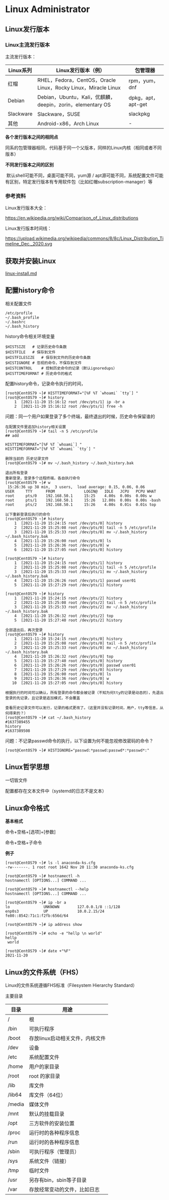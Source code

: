 # Linux Administrator



## Linux发行版本

### Linux主流发行版本

主流发行版本：

| Linux系列 | Linux发行版本（例）                                          | 包管理器           |
| --------- | ------------------------------------------------------------ | ------------------ |
| 红帽      | RHEL，Fedora，CentOS，Oracle Linux，Rocky Linux，Miracle Linux | rpm，yum，dnf      |
| Debian    | Debian，Ubuntu，Kali，优麒麟，deepin，zorin，elementary  OS  | dpkg，apt，apt-get |
| Slackware | Slackware，SUSE                                              | slackpkg           |
| 其他      | Android-x86，Arch Linux                                      | -                  |

**各个发行版本之间的相同点**

​	同系的包管理器相同，代码基于同一个父版本，同样的Linux内核（相同或者不同版本）

**不同发行版本之间的区别**

​	默认shell可能不同，桌面可能不同，yum源 / apt源可能不同，系统配置文件可能有区别，特定发行版本有专用软件包（比如红帽subscription-manager）等



### 参考资料

Linux发行版本大全：

https://en.wikipedia.org/wiki/Comparison_of_Linux_distributions

Linux发行版本时间线：

https://upload.wikimedia.org/wikipedia/commons/8/8c/Linux_Distribution_Timeline_Dec._2020.svg



## 获取并安装Linux

[linux-install.md](linux-install.md)




## 配置history命令

相关配置文件

```
/etc/profile
~/.bash_profile
~/.bashrc
~/.bash_history
```

history命令相关环境变量

```
$HISTSIZE	# 记录历史命令条数
$HISTFILE	# 保存到文件
$HISTFILESIZE	# 保存到文件的历史命令条数
$HISTIGNORE	# 忽视的命令，不保存到文件
$HISTCONTROL	# 控制历史命令的记录（默认ignoredups）
$HISTTIMEFORMAT	# 历史命令的格式
```

配置history命令，记录命令执行的时间，

```
[root@CentOS79 ~]# HISTTIMEFORMAT="[%F %T `whoami` `tty`] "
[root@CentOS79 ~]# history
    1  [2021-11-20 15:16:12 root /dev/pts/1] ip -br a
    2  [2021-11-20 15:16:12 root /dev/pts/1] free -h
```

问题：同一个用户如果登录了多个终端，最终退出的时候，历史命令保留谁的

```
在配置文件里追加history相关设置
[root@CentOS79 ~]# tail -n 5 /etc/profile
## add

HISTTIMEFORMAT="[%F %T `whoami`] "
HISTTIMEFORMAT="[%F %T `whoami` `tty`] "

删除当前的 历史记录文件
[root@CentOS79 ~]# mv ~/.bash_history ~/.bash_history.bak

退出所有登录
重新登录，登录多个远程终端，各自执行命令
[root@CentOS79 ~]# w
 15:26:36 up 38 min,  3 users,  load average: 0.15, 0.06, 0.06
USER     TTY      FROM             LOGIN@   IDLE   JCPU   PCPU WHAT
root     pts/0    192.168.50.1     15:25    4.00s  0.00s  0.00s w
root     pts/1    192.168.50.1     15:26   12.00s  0.00s  0.00s -bash
root     pts/2    192.168.50.1     15:26    4.00s  0.01s  0.01s top

以下重新登录后执行的命令
[root@CentOS79 ~]# history
    1  [2021-11-20 15:24:15 root /dev/pts/0] history
    2  [2021-11-20 15:25:08 root /dev/pts/0] tail -n 5 /etc/profile
    3  [2021-11-20 15:25:33 root /dev/pts/0] mv ~/.bash_history ~/.bash_history.bak
    4  [2021-11-20 15:26:00 root /dev/pts/0] ls
    5  [2021-11-20 15:26:36 root /dev/pts/0] w
    6  [2021-11-20 15:27:05 root /dev/pts/0] history

[root@CentOS79 ~]# history
    1  [2021-11-20 15:24:15 root /dev/pts/1] history
    2  [2021-11-20 15:25:08 root /dev/pts/1] tail -n 5 /etc/profile
    3  [2021-11-20 15:25:33 root /dev/pts/1] mv ~/.bash_history ~/.bash_history.bak
    4  [2021-11-20 15:26:26 root /dev/pts/1] passwd user01
    5  [2021-11-20 15:27:29 root /dev/pts/1] history

[root@CentOS79 ~]# history
    1  [2021-11-20 15:24:15 root /dev/pts/2] history
    2  [2021-11-20 15:25:08 root /dev/pts/2] tail -n 5 /etc/profile
    3  [2021-11-20 15:25:33 root /dev/pts/2] mv ~/.bash_history ~/.bash_history.bak
    4  [2021-11-20 15:26:32 root /dev/pts/2] top
    5  [2021-11-20 15:27:40 root /dev/pts/2] history

全部退出后，再次登录
[root@CentOS79 ~]# history
    1  [2021-11-20 15:24:15 root /dev/pts/0] history
    2  [2021-11-20 15:25:08 root /dev/pts/0] tail -n 5 /etc/profile
    3  [2021-11-20 15:25:33 root /dev/pts/0] mv ~/.bash_history ~/.bash_history.bak
    4  [2021-11-20 15:26:32 root /dev/pts/0] top
    5  [2021-11-20 15:27:40 root /dev/pts/0] history
    6  [2021-11-20 15:26:26 root /dev/pts/0] passwd user01
    7  [2021-11-20 15:27:29 root /dev/pts/0] history
    8  [2021-11-20 15:26:00 root /dev/pts/0] ls
    9  [2021-11-20 15:26:36 root /dev/pts/0] w
   10  [2021-11-20 15:27:05 root /dev/pts/0] history

根据执行的时间可以确认，所有登录的命令都会被记录（不知为何tty的记录是动态的），先退出登录的先记录，且记录是追加模式，不会覆盖

查看历史记录文件可以发行，记录的格式更改了。（这里并没有记录时间，用户，tty等信息，从何得来的？）
[root@CentOS79 ~]# cat ~/.bash_history
#1637389455
history
#1637389508
```

问题：不记录passwd命令的执行，以下设置为何不能忽视修改密码的命令？

```
[root@CentOS79 ~]# HISTIGNORE="passwd:*passwd:passwd*:*passwd*:"
```



## Linux哲学思想

一切皆文件

配置都存在文本文件中（systemd的日志不是文本）



## Linux命令格式

**基本格式**

命令+空格+[选项]+[参数]

命令+空格+子命令

**例子**

```
[root@CentOS79 ~]# ls -l anaconda-ks.cfg
-rw-------. 1 root root 1642 Nov 20 11:30 anaconda-ks.cfg

[root@CentOS79 ~]# hostnamectl -h
hostnamectl [OPTIONS...] COMMAND ...

[root@CentOS79 ~]# hostnamectl --help
hostnamectl [OPTIONS...] COMMAND ...

[root@CentOS79 ~]# ip -br a
lo               UNKNOWN        127.0.0.1/8 ::1/128
enp0s3           UP             10.0.2.15/24 fe80::8542:71c1:f2fb:656d/64

[root@CentOS79 ~]# ip address show

[root@CentOS79 ~]# echo -e "hellp \n world"
hellp
 world

[root@CentOS79 ~]# date +"%F"
2021-11-20
```



## Linux的文件系统（FHS）

Linux的文件系统遵循FHS标准（Filesystem Hierarchy Standard）

主要目录

| 目录   | 用途                            |
| ------ | ------------------------------- |
| /      | 根                              |
| /bin   | 可执行程序                      |
| /boot  | 存放linux启动相关文件，内核文件 |
| /dev   | 设备                            |
| /etc   | 系统配置文件                    |
| /home  | 用户的家目录                    |
| /root  | root 的家目录                   |
| /lib   | 库文件                          |
| /lib64 | 库文件（64位）                  |
| /media | 媒体文件                        |
| /mnt   | 默认的挂载目录                  |
| /opt   | 三方软件的安装位置              |
| /proc  | 运行时的各种程序信息            |
| /run   | 运行时的各种程序信息            |
| /sbin  | 可执行程序（管理员）            |
| /sys   | 系统文件（链接）                |
| /tmp   | 临时文件                        |
| /usr   | 另存有bin，sbin等子目录         |
| /var   | 存放经常变动的文件，比如日志    |

